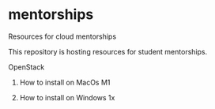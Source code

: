 # mentorships
Resources for cloud mentorships

This repository is hosting resources for student mentorships.

OpenStack

1. How to install on MacOs M1

2. How to install on Windows 1x 
